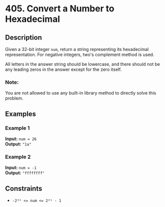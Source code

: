 # 405. Convert a Number to Hexadecimal

## Description
Given a 32-bit integer `num`, return a string representing its hexadecimal representation. For negative integers, two's complement method is used.

All letters in the answer string should be lowercase, and there should not be any leading zeros in the answer except for the zero itself.

### Note:
You are not allowed to use any built-in library method to directly solve this problem.

## Examples

### Example 1
**Input:** `num = 26`  
**Output:** `"1a"`

### Example 2
**Input:** `num = -1`  
**Output:** `"ffffffff"`

## Constraints
- `-2³¹ <= num <= 2³¹ - 1`
